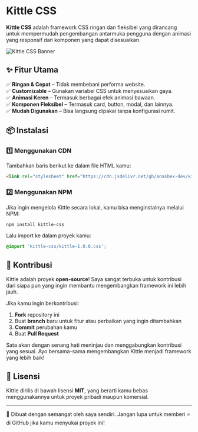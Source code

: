 # Kittle CSS  

**Kittle CSS** adalah framework CSS ringan dan fleksibel yang dirancang untuk mempermudah pengembangan antarmuka pengguna dengan animasi yang responsif dan komponen yang dapat disesuaikan.  

![Kittle CSS Banner](https://yourimageurl.com/banner.png)  

## ✨ Fitur Utama  

✅ **Ringan & Cepat** – Tidak membebani performa website.  
✅ **Customizable** – Gunakan variabel CSS untuk menyesuaikan gaya.  
✅ **Animasi Keren** – Termasuk berbagai efek animasi bawaan.  
✅ **Komponen Fleksibel** – Termasuk card, button, modal, dan lainnya.  
✅ **Mudah Digunakan** – Bisa langsung dipakai tanpa konfigurasi rumit.  

## 📦 Instalasi  

### 1️⃣ Menggunakan CDN  
Tambahkan baris berikut ke dalam file HTML kamu:  

```html  
<link rel="stylesheet" href="https://cdn.jsdelivr.net/gh/anasbex-dev/kittle@1.0.0/kittle-1.0.0.css">  
```  

### 2️⃣ Menggunakan NPM  
Jika ingin mengelola Kittle secara lokal, kamu bisa menginstalnya melalui NPM:  

```sh  
npm install kittle-css  
```  

Lalu import ke dalam proyek kamu:  

```css  
@import 'kittle-css/kittle-1.0.0.css';  
```  

## 🚀 Kontribusi  

Kittle adalah proyek **open-source**! Saya sangat terbuka untuk kontribusi dari siapa pun yang ingin membantu mengembangkan framework ini lebih jauh.  

Jika kamu ingin berkontribusi:  

1. **Fork** repository ini  
2. Buat **branch** baru untuk fitur atau perbaikan yang ingin ditambahkan  
3. **Commit** perubahan kamu  
4. Buat **Pull Request**  

Sata akan dengan senang hati meninjau dan menggabungkan kontribusi yang sesuai. Ayo bersama-sama mengembangkan Kittle menjadi framework yang lebih baik!  

## 📄 Lisensi  

Kittle dirilis di bawah lisensi **MIT**, yang berarti kamu bebas menggunakannya untuk proyek pribadi maupun komersial.  

---  

💙 Dibuat dengan semangat oleh saya sendiri. Jangan lupa untuk memberi ⭐ di GitHub jika kamu menyukai proyek ini!